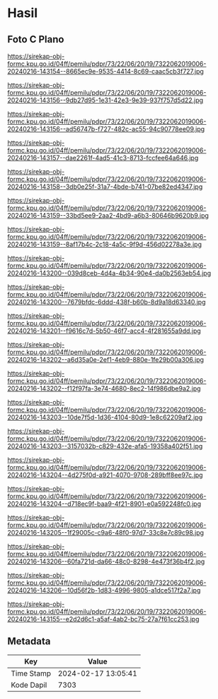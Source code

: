 # Hasil

## Foto C Plano

https://sirekap-obj-formc.kpu.go.id/04ff/pemilu/pdpr/73/22/06/20/19/7322062019006-20240216-143154--8665ec9e-9535-4414-8c69-caac5cb3f727.jpg

https://sirekap-obj-formc.kpu.go.id/04ff/pemilu/pdpr/73/22/06/20/19/7322062019006-20240216-143156--9db27d95-1e31-42e3-9e39-937f757d5d22.jpg

https://sirekap-obj-formc.kpu.go.id/04ff/pemilu/pdpr/73/22/06/20/19/7322062019006-20240216-143156--ad56747b-f727-482c-ac55-94c90778ee09.jpg

https://sirekap-obj-formc.kpu.go.id/04ff/pemilu/pdpr/73/22/06/20/19/7322062019006-20240216-143157--dae2261f-4ad5-41c3-8713-fccfee64a646.jpg

https://sirekap-obj-formc.kpu.go.id/04ff/pemilu/pdpr/73/22/06/20/19/7322062019006-20240216-143158--3db0e25f-31a7-4bde-b741-07be82ed4347.jpg

https://sirekap-obj-formc.kpu.go.id/04ff/pemilu/pdpr/73/22/06/20/19/7322062019006-20240216-143159--33bd5ee9-2aa2-4bd9-a6b3-80646b9620b9.jpg

https://sirekap-obj-formc.kpu.go.id/04ff/pemilu/pdpr/73/22/06/20/19/7322062019006-20240216-143159--8af17b4c-2c18-4a5c-9f9d-456d02278a3e.jpg

https://sirekap-obj-formc.kpu.go.id/04ff/pemilu/pdpr/73/22/06/20/19/7322062019006-20240216-143200--039d8ceb-4d4a-4b34-90e4-da0b2563eb54.jpg

https://sirekap-obj-formc.kpu.go.id/04ff/pemilu/pdpr/73/22/06/20/19/7322062019006-20240216-143200--7679bfdc-6ddd-438f-b60b-8d9a18d63340.jpg

https://sirekap-obj-formc.kpu.go.id/04ff/pemilu/pdpr/73/22/06/20/19/7322062019006-20240216-143201--f9616c7d-5b50-46f7-acc4-4f281655a9dd.jpg

https://sirekap-obj-formc.kpu.go.id/04ff/pemilu/pdpr/73/22/06/20/19/7322062019006-20240216-143202--a6d35a0e-2ef1-4eb9-880e-1fe29b00a306.jpg

https://sirekap-obj-formc.kpu.go.id/04ff/pemilu/pdpr/73/22/06/20/19/7322062019006-20240216-143202--f12f97fa-3e74-4680-8ec2-14f986dbe9a2.jpg

https://sirekap-obj-formc.kpu.go.id/04ff/pemilu/pdpr/73/22/06/20/19/7322062019006-20240216-143203--10de7f5d-1d36-4104-80d9-1e8c62209af2.jpg

https://sirekap-obj-formc.kpu.go.id/04ff/pemilu/pdpr/73/22/06/20/19/7322062019006-20240216-143203--3157032b-c829-432e-afa5-19358a402f51.jpg

https://sirekap-obj-formc.kpu.go.id/04ff/pemilu/pdpr/73/22/06/20/19/7322062019006-20240216-143204--4d275f0d-a921-4070-9708-289bff8ee97c.jpg

https://sirekap-obj-formc.kpu.go.id/04ff/pemilu/pdpr/73/22/06/20/19/7322062019006-20240216-143204--d718ec9f-baa9-4f21-8901-e0a592248fc0.jpg

https://sirekap-obj-formc.kpu.go.id/04ff/pemilu/pdpr/73/22/06/20/19/7322062019006-20240216-143205--1f29005c-c9a6-48f0-97d7-33c8e7c89c98.jpg

https://sirekap-obj-formc.kpu.go.id/04ff/pemilu/pdpr/73/22/06/20/19/7322062019006-20240216-143206--60fa721d-da66-48c0-8298-4e473f36b4f2.jpg

https://sirekap-obj-formc.kpu.go.id/04ff/pemilu/pdpr/73/22/06/20/19/7322062019006-20240216-143206--10d56f2b-1d83-4996-9805-a1dce517f2a7.jpg

https://sirekap-obj-formc.kpu.go.id/04ff/pemilu/pdpr/73/22/06/20/19/7322062019006-20240216-143155--e2d2d6c1-a5af-4ab2-bc75-27a7f61cc253.jpg


## Metadata

| Key        | Value               |
| ---------- | ------------------- |
| Time Stamp | 2024-02-17 13:05:41 |
| Kode Dapil | 7303                |



